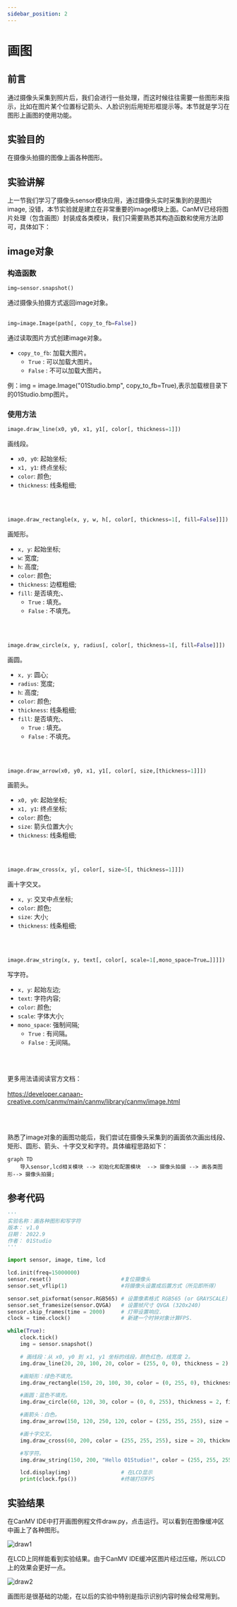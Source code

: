 ```yaml
---
sidebar_position: 2
---
```


# 画图

## 前言
通过摄像头采集到照片后，我们会进行一些处理，而这时候往往需要一些图形来指示，比如在图片某个位置标记箭头、人脸识别后用矩形框提示等。本节就是学习在图形上画图的使用功能。

## 实验目的
在摄像头拍摄的图像上画各种图形。

## 实验讲解

上一节我们学习了摄像头sensor模块应用，通过摄像头实时采集到的是图片image, 没错，本节实验就是建立在非常重要的image模块上面。CanMV已经将图片处理（包含画图）封装成各类模块，我们只需要熟悉其构造函数和使用方法即可，具体如下：


## image对象

### 构造函数
```python
img=sensor.snapshot()
```
通过摄像头拍摄方式返回image对象。
<br></br>

```python
img=image.Image(path[, copy_to_fb=False])
```
通过读取图片方式创建image对象。
- `copy_to_fb`: 加载大图片。
    - `True` : 可以加载大图片。
    - `False` : 不可以加载大图片。

例：img = image.Image("01Studio.bmp", copy_to_fb=True),表示加载根目录下的01Studio.bmp图片。

### 使用方法

```python
image.draw_line(x0, y0, x1, y1[, color[, thickness=1]])
```
画线段。
- `x0, y0`: 起始坐标;
- `x1, y1`: 终点坐标;
- `color`: 颜色;
- `thickness`: 线条粗细;

<br></br>

```python
image.draw_rectangle(x, y, w, h[, color[, thickness=1[, fill=False]]])
```
画矩形。
- `x, y`: 起始坐标;
- `w`: 宽度;
- `h`: 高度;
- `color`: 颜色;
- `thickness`: 边框粗细;
- `fill`: 是否填充;、
    - `True` : 填充。
    - `False` : 不填充。

<br></br>

```python
image.draw_circle(x, y, radius[, color[, thickness=1[, fill=False]]])
```
画圆。
- `x, y`: 圆心;
- `radius`: 宽度;
- `h`: 高度;
- `color`: 颜色;
- `thickness`: 线条粗细;
- `fill`: 是否填充;、
    - `True` : 填充。
    - `False` : 不填充。

<br></br>

```python
image.draw_arrow(x0, y0, x1, y1[, color[, size,[thickness=1]]])
```
画箭头。
- `x0, y0`: 起始坐标;
- `x1, y1`: 终点坐标;
- `color`: 颜色;
- `size`: 箭头位置大小;
- `thickness`: 线条粗细;

<br></br>

```python
image.draw_cross(x, y[, color[, size=5[, thickness=1]]])
```
画十字交叉。
- `x, y`: 交叉中点坐标;
- `color`: 颜色;
- `size`: 大小;
- `thickness`: 线条粗细;

<br></br>

```python
image.draw_string(x, y, text[, color[, scale=1[,mono_space=True…]]]])
```
写字符。
- `x, y`: 起始左边;
- `text`: 字符内容;
- `color`: 颜色;
- `scale`: 字体大小;
- `mono_space`: 强制间隔;
    - `True` : 有间隔。
    - `False` : 无间隔。

<br></br>

更多用法请阅读官方文档：<br></br>
https://developer.canaan-creative.com/canmv/main/canmv/library/canmv/image.html

<br></br>

熟悉了image对象的画图功能后，我们尝试在摄像头采集到的画面依次画出线段、矩形、圆形、箭头、十字交叉和字符。具体编程思路如下：

```mermaid
graph TD
    导入sensor,lcd相关模块 --> 初始化和配置模块  --> 摄像头拍摄 --> 画各类图形--> 摄像头拍摄;
```

## 参考代码

```python
'''
实验名称：画各种图形和写字符
版本： v1.0
日期： 2022.9
作者： 01Studio
'''

import sensor, image, time, lcd

lcd.init(freq=15000000)
sensor.reset()                      #复位摄像头
sensor.set_vflip(1)                 #将摄像头设置成后置方式（所见即所得）

sensor.set_pixformat(sensor.RGB565) # 设置像素格式 RGB565 (or GRAYSCALE)
sensor.set_framesize(sensor.QVGA)   # 设置帧尺寸 QVGA (320x240)
sensor.skip_frames(time = 2000)     # 灯带设置响应.
clock = time.clock()                # 新建一个时钟对象计算FPS.

while(True):
    clock.tick()
    img = sensor.snapshot()

    # 画线段：从 x0, y0 到 x1, y1 坐标的线段，颜色红色，线宽度 2。
    img.draw_line(20, 20, 100, 20, color = (255, 0, 0), thickness = 2)

    #画矩形：绿色不填充。
    img.draw_rectangle(150, 20, 100, 30, color = (0, 255, 0), thickness = 2, fill = False)

    #画圆：蓝色不填充。
    img.draw_circle(60, 120, 30, color = (0, 0, 255), thickness = 2, fill = False)

    #画箭头：白色。
    img.draw_arrow(150, 120, 250, 120, color = (255, 255, 255), size = 20, thickness = 2)

    #画十字交叉。
    img.draw_cross(60, 200, color = (255, 255, 255), size = 20, thickness = 2)

    #写字符。
    img.draw_string(150, 200, "Hello 01Studio!", color = (255, 255, 255), scale = 2,mono_space = False)

    lcd.display(img)                # 在LCD显示
    print(clock.fps())              #终端打印FPS
```

## 实验结果

在CanMV IDE中打开画图例程文件draw.py，点击运行。可以看到在图像缓冲区中画上了各种图形。

![draw1](./img/draw/draw1.png)

在LCD上同样能看到实验结果。由于CanMV IDE缓冲区图片经过压缩，所以LCD上的效果会更好一点。

![draw2](./img/draw/draw2.png)

画图形是很基础的功能，在以后的实验中特别是指示识别内容时候会经常用到。